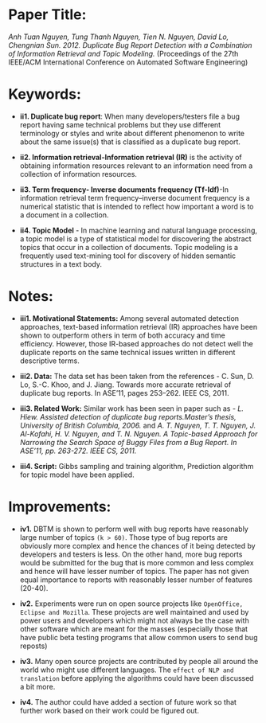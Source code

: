 # Paper Title:
*Anh Tuan Nguyen, Tung Thanh Nguyen, Tien N. Nguyen, David Lo, Chengnian Sun. 2012. Duplicate Bug Report Detection with a Combination of Information Retrieval and Topic Modeling.* 
(Proceedings of the 27th IEEE/ACM International Conference on Automated Software Engineering)

# Keywords:
* **ii1. Duplicate bug report**: When many developers/testers file a bug report having same technical problems but they use different terminology or styles and write about different phenomenon to write about the same issue(s) that is classified as a duplicate bug report.
 
* **ii2. Information retrieval-Information retrieval (IR)** is the activity of obtaining information resources relevant to an information need from a collection of information resources.

* **ii3. Term frequency- Inverse documents frequency (Tf-Idf)**-In information retrieval term frequency–inverse document frequency is a numerical statistic that is intended to reflect how important a word is to a document in a collection.

* **ii4. Topic Model** - In machine learning and natural language processing, a topic model is a type of statistical model for discovering the abstract topics that occur in a collection of documents. Topic modeling is a frequently used text-mining tool for discovery of hidden semantic structures in a text body.

# Notes:
* **iii1. Motivational Statements:**
Among several automated detection approaches, text-based information retrieval (IR) approaches have been shown to outperform others in term of both accuracy and time efficiency. However, those IR-based approaches do not detect well the duplicate reports on the same technical issues written in different descriptive terms.

* **iii2. Data:**
The data set has been taken from the references - C. Sun, D. Lo, S.-C. Khoo, and J. Jiang. Towards more accurate retrieval of duplicate bug reports. In ASE’11, pages 253–262. IEEE CS, 2011.

* **iii3. Related Work:**
Similar work has been seen in paper such as - *L. Hiew. Assisted detection of duplicate bug reports.Master’s thesis, University of British Columbia, 2006.* and *A. T. Nguyen, T. T. Nguyen, J. Al-Kofahi, H. V. Nguyen, and T. N. Nguyen. A Topic-based Approach for Narrowing the Search Space of Buggy Files from a Bug Report. In ASE’11, pp. 263-272. IEEE CS, 2011.*

* **iii4. Script:** Gibbs sampling and training algorithm, Prediction algorithm for topic model have been applied.

# Improvements:
* **iv1.** DBTM is shown to perform well with bug reports have reasonably large number of topics `(k > 60)`. Those type of bug reports are obviously more complex and hence the chances of it being detected by developers and testers is less. On the other hand, more bug reports would be submitted for the bug that is more common and less complex and hence will have lesser number of topics. The paper has not given equal importance to reports with reasonably lesser number of features (20-40).

* **iv2.**  Experiments were run on open source projects like `OpenOffice, Eclipse and Mozilla`. These projects are well maintained and used by power users and developers which might not always be the case with other software which are meant for the masses (especially those that have public beta testing programs that allow common users to send bug reposts)

* **iv3.** Many open source projects are contributed by people all around the world who might use different languages. The `effect of NLP and translation` before applying the algorithms could have been discussed a bit more. 

* **iv4.** The author could have added a section of future work so that further work based on their work could be figured out.
